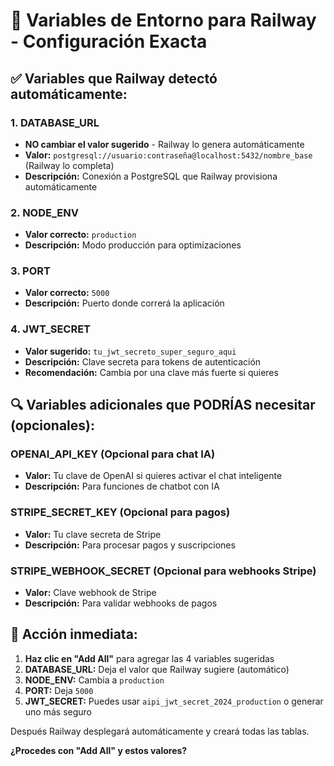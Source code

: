 # 🔧 Variables de Entorno para Railway - Configuración Exacta

## ✅ Variables que Railway detectó automáticamente:

### 1. **DATABASE_URL** 
- **NO cambiar el valor sugerido** - Railway lo genera automáticamente
- **Valor:** `postgresql://usuario:contraseña@localhost:5432/nombre_base` (Railway lo completa)
- **Descripción:** Conexión a PostgreSQL que Railway provisiona automáticamente

### 2. **NODE_ENV**
- **Valor correcto:** `production`
- **Descripción:** Modo producción para optimizaciones

### 3. **PORT**
- **Valor correcto:** `5000` 
- **Descripción:** Puerto donde correrá la aplicación

### 4. **JWT_SECRET**
- **Valor sugerido:** `tu_jwt_secreto_super_seguro_aqui`
- **Descripción:** Clave secreta para tokens de autenticación
- **Recomendación:** Cambia por una clave más fuerte si quieres

## 🔍 Variables adicionales que PODRÍAS necesitar (opcionales):

### **OPENAI_API_KEY** (Opcional para chat IA)
- **Valor:** Tu clave de OpenAI si quieres activar el chat inteligente
- **Descripción:** Para funciones de chatbot con IA

### **STRIPE_SECRET_KEY** (Opcional para pagos)
- **Valor:** Tu clave secreta de Stripe
- **Descripción:** Para procesar pagos y suscripciones

### **STRIPE_WEBHOOK_SECRET** (Opcional para webhooks Stripe)
- **Valor:** Clave webhook de Stripe
- **Descripción:** Para validar webhooks de pagos

## 🎯 Acción inmediata:

1. **Haz clic en "Add All"** para agregar las 4 variables sugeridas
2. **DATABASE_URL:** Deja el valor que Railway sugiere (automático)
3. **NODE_ENV:** Cambia a `production`
4. **PORT:** Deja `5000`
5. **JWT_SECRET:** Puedes usar `aipi_jwt_secret_2024_production` o generar uno más seguro

Después Railway desplegará automáticamente y creará todas las tablas.

**¿Procedes con "Add All" y estos valores?**